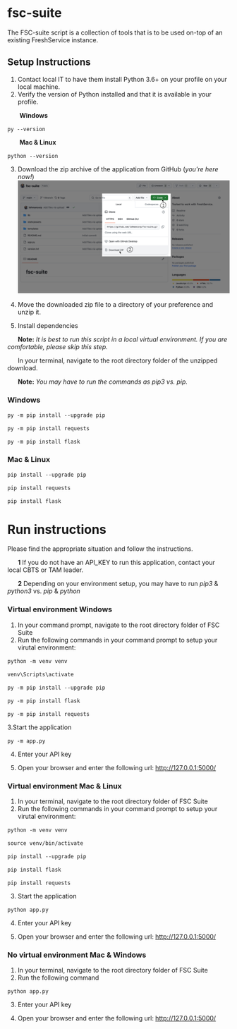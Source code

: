 # fsc-suite
The FSC-suite script is a collection of tools that is to be used on-top of an existing FreshService instance.

## Setup Instructions
1. Contact local IT to have them install Python 3.6+ on your profile on your local machine.
2. Verify the version of Python installed and that it is available in your profile.

&nbsp;&nbsp;&nbsp;&nbsp;&nbsp;&nbsp; **Windows**
```
py --version
```

&nbsp;&nbsp;&nbsp;&nbsp;&nbsp;&nbsp; **Mac & Linux**
```
python --version
```
   
3. Download the zip archive of the application from GitHub (_you're here now!_)
![Screenshot of a comment on a GitHub issue showing an image, added in the Markdown, of an Octocat smiling and raising a tentacle.](static/assets/images/download_instructions.jpg)

4. Move the downloaded zip file to a directory of your preference and unzip it.
   
5. Install dependencies
   
&nbsp;&nbsp;&nbsp;&nbsp;&nbsp;&nbsp;**Note:** _It is best to run this script in a local virtual environment.  If you are comfortable, please skip this step._

&nbsp;&nbsp;&nbsp;&nbsp;&nbsp;&nbsp;In your terminal, navigate to the root directory folder of the unzipped download.

&nbsp;&nbsp;&nbsp;&nbsp;&nbsp;&nbsp;**Note:** _You may have to run the commands as pip3 vs. pip._

### Windows
```
py -m pip install --upgrade pip
```
```
py -m pip install requests
```
```
py -m pip install flask
```

### Mac & Linux
```
pip install --upgrade pip
```
```
pip install requests
```
```
pip install flask
```

# Run instructions 
Please find the appropriate situation and follow the instructions.

&nbsp;&nbsp;&nbsp;&nbsp;&nbsp;&nbsp;**1** If you do not have an API_KEY to run this application, contact your local CBTS or TAM leader.

&nbsp;&nbsp;&nbsp;&nbsp;&nbsp;&nbsp;**2** Depending on your environment setup, you may have to run _pip3_ & _python3_ vs. _pip_ & _python_



### Virtual environment Windows
1. In your command prompt, navigate to the root directory folder of FSC Suite
2. Run the following commands in your command prompt to setup your virutal environment:

```
python -m venv venv
```
```
venv\Scripts\activate
```
```
py -m pip install --upgrade pip
```
```
py -m pip install flask
```
```
py -m pip install requests
```

3.Start the application
```
py -m app.py
```
4. Enter your API key

5. Open your browser and enter the following url: http://127.0.0.1:5000/



### Virtual environment Mac & Linux
1. In your terminal, navigate to the root directory folder of FSC Suite
2. Run the following commands in your command prompt to setup your virutal environment:
```
python -m venv venv
```
```
source venv/bin/activate
```
```
pip install --upgrade pip
```
```
pip install flask
```
```
pip install requests
```
3. Start the application
```
python app.py
```
4. Enter your API key

5. Open your browser and enter the following url: http://127.0.0.1:5000/



### No virtual environment Mac & Windows
1. In your terminal, navigate to the root directory folder of FSC Suite
2. Run the following command
```
python app.py
```
3. Enter your API key
   
4. Open your browser and enter the following url: http://127.0.0.1:5000/
